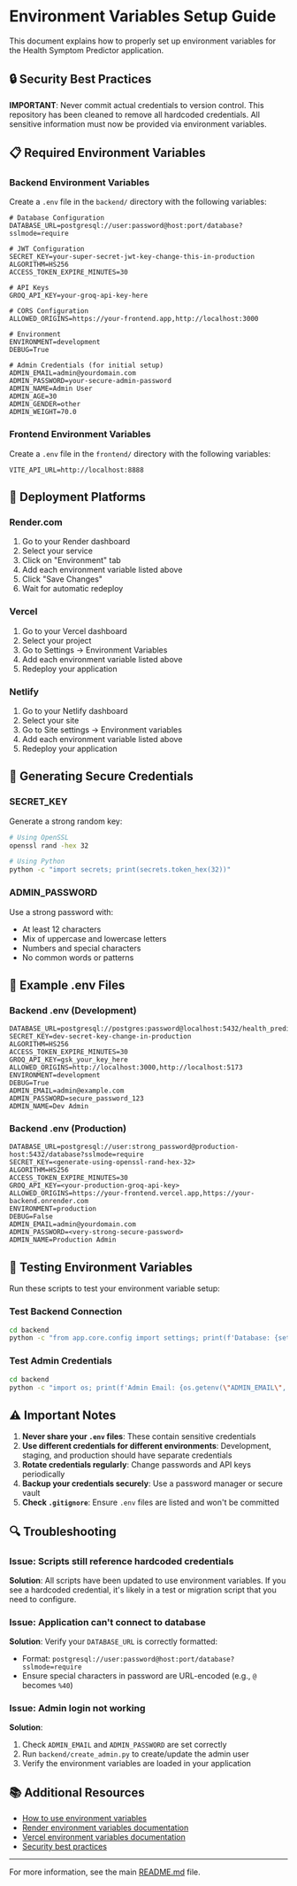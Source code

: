 # Environment Variables Setup Guide

This document explains how to properly set up environment variables for the Health Symptom Predictor application.

## 🔒 Security Best Practices

**IMPORTANT**: Never commit actual credentials to version control. This repository has been cleaned to remove all hardcoded credentials. All sensitive information must now be provided via environment variables.

## 📋 Required Environment Variables

### Backend Environment Variables

Create a `.env` file in the `backend/` directory with the following variables:

```env
# Database Configuration
DATABASE_URL=postgresql://user:password@host:port/database?sslmode=require

# JWT Configuration
SECRET_KEY=your-super-secret-jwt-key-change-this-in-production
ALGORITHM=HS256
ACCESS_TOKEN_EXPIRE_MINUTES=30

# API Keys
GROQ_API_KEY=your-groq-api-key-here

# CORS Configuration
ALLOWED_ORIGINS=https://your-frontend.app,http://localhost:3000

# Environment
ENVIRONMENT=development
DEBUG=True

# Admin Credentials (for initial setup)
ADMIN_EMAIL=admin@yourdomain.com
ADMIN_PASSWORD=your-secure-admin-password
ADMIN_NAME=Admin User
ADMIN_AGE=30
ADMIN_GENDER=other
ADMIN_WEIGHT=70.0
```

### Frontend Environment Variables

Create a `.env` file in the `frontend/` directory with the following variables:

```env
VITE_API_URL=http://localhost:8888
```

## 🚀 Deployment Platforms

### Render.com

1. Go to your Render dashboard
2. Select your service
3. Click on "Environment" tab
4. Add each environment variable listed above
5. Click "Save Changes"
6. Wait for automatic redeploy

### Vercel

1. Go to your Vercel dashboard
2. Select your project
3. Go to Settings → Environment Variables
4. Add each environment variable listed above
5. Redeploy your application

### Netlify

1. Go to your Netlify dashboard
2. Select your site
3. Go to Site settings → Environment variables
4. Add each environment variable listed above
5. Redeploy your application

## 🔑 Generating Secure Credentials

### SECRET_KEY

Generate a strong random key:

```bash
# Using OpenSSL
openssl rand -hex 32

# Using Python
python -c "import secrets; print(secrets.token_hex(32))"
```

### ADMIN_PASSWORD

Use a strong password with:
- At least 12 characters
- Mix of uppercase and lowercase letters
- Numbers and special characters
- No common words or patterns

## 📝 Example .env Files

### Backend .env (Development)

```env
DATABASE_URL=postgresql://postgres:password@localhost:5432/health_predictor
SECRET_KEY=dev-secret-key-change-in-production
ALGORITHM=HS256
ACCESS_TOKEN_EXPIRE_MINUTES=30
GROQ_API_KEY=gsk_your_key_here
ALLOWED_ORIGINS=http://localhost:3000,http://localhost:5173
ENVIRONMENT=development
DEBUG=True
ADMIN_EMAIL=admin@example.com
ADMIN_PASSWORD=secure_password_123
ADMIN_NAME=Dev Admin
```

### Backend .env (Production)

```env
DATABASE_URL=postgresql://user:strong_password@production-host:5432/database?sslmode=require
SECRET_KEY=<generate-using-openssl-rand-hex-32>
ALGORITHM=HS256
ACCESS_TOKEN_EXPIRE_MINUTES=30
GROQ_API_KEY=<your-production-groq-api-key>
ALLOWED_ORIGINS=https://your-frontend.vercel.app,https://your-backend.onrender.com
ENVIRONMENT=production
DEBUG=False
ADMIN_EMAIL=admin@yourdomain.com
ADMIN_PASSWORD=<very-strong-secure-password>
ADMIN_NAME=Production Admin
```

## 🧪 Testing Environment Variables

Run these scripts to test your environment variable setup:

### Test Backend Connection

```bash
cd backend
python -c "from app.core.config import settings; print(f'Database: {settings.DATABASE_URL[:30]}...')"
```

### Test Admin Credentials

```bash
cd backend
python -c "import os; print(f'Admin Email: {os.getenv(\"ADMIN_EMAIL\", \"NOT SET\")}')"
```

## ⚠️ Important Notes

1. **Never share your `.env` files**: These contain sensitive credentials
2. **Use different credentials for different environments**: Development, staging, and production should have separate credentials
3. **Rotate credentials regularly**: Change passwords and API keys periodically
4. **Backup your credentials securely**: Use a password manager or secure vault
5. **Check `.gitignore`**: Ensure `.env` files are listed and won't be committed

## 🔍 Troubleshooting

### Issue: Scripts still reference hardcoded credentials

**Solution**: All scripts have been updated to use environment variables. If you see a hardcoded credential, it's likely in a test or migration script that you need to configure.

### Issue: Application can't connect to database

**Solution**: Verify your `DATABASE_URL` is correctly formatted:
- Format: `postgresql://user:password@host:port/database?sslmode=require`
- Ensure special characters in password are URL-encoded (e.g., `@` becomes `%40`)

### Issue: Admin login not working

**Solution**: 
1. Check `ADMIN_EMAIL` and `ADMIN_PASSWORD` are set correctly
2. Run `backend/create_admin.py` to create/update the admin user
3. Verify the environment variables are loaded in your application

## 📚 Additional Resources

- [How to use environment variables](https://12factor.net/config)
- [Render environment variables documentation](https://render.com/docs/environment-variables)
- [Vercel environment variables documentation](https://vercel.com/docs/concepts/projects/environment-variables)
- [Security best practices](https://owasp.org/www-project-top-ten/)

---

For more information, see the main [README.md](README.md) file.
